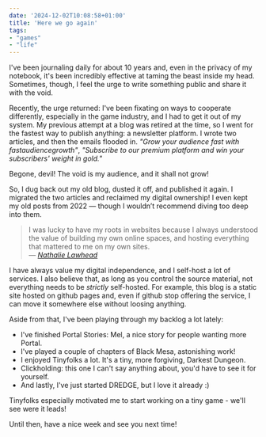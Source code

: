 ```yaml
---
date: '2024-12-02T10:08:58+01:00'
title: 'Here we go again'
tags:
- "games"
- "life"
---
```

I've been journaling daily for about 10 years and, even in the privacy of my notebook, it's been incredibly effective at taming the beast inside my head. Sometimes, though, I feel the urge to write something public and share it with the void.

Recently, the urge returned: I've been fixating on ways to cooperate differently, especially in the game industry, and I had to get it out of my system. My previous attempt at a blog was retired at the time, so I went for the fastest way to publish anything: a newsletter platform. I wrote two articles, and then the emails flooded in. *"Grow your audience fast with fastaudiencegrowth"*, *"Subscribe to our premium platform and win your subscribers' weight in gold."*  

Begone, devil! The void is my audience, and it shall not grow!  

So, I dug back out my old blog, dusted it off, and published it again. I migrated the two articles and reclaimed my digital ownership! I even kept my old posts from 2022 — though I wouldn’t recommend diving too deep into them.  
> I was lucky to have my roots in websites because I always understood the value of building my own online spaces, and hosting everything that mattered to me on my own sites.   
> — <cite>[Nathalie Lawhead](https://www.nathalielawhead.com/candybox/positive-feedback-loops-the-power-of-choice-digital-independence-and-building-something-better-for-everyone)</cite>

I have always value my digital independence, and I self-host a lot of services. I also believe that, as long as you control the source material, not everything needs to be *strictly* self-hosted. For example, this blog is a static site hosted on github pages and, even if github stop offering the service, I can move it somewhere else without loosing anything.  

Aside from that, I've been playing through my backlog a lot lately:
- I've finished Portal Stories: Mel, a nice story for people wanting more Portal.
- I've played a couple of chapters of Black Mesa, astonishing work!
- I enjoyed Tinyfolks a lot. It's a tiny, more forgiving, Darkest Dungeon.
- Clickholding: this one I can't say anything about, you'd have to see it for yourself.
- And lastly, I've just started DREDGE, but I love it already :)

Tinyfolks especially motivated me to start working on a tiny game - we'll see were it leads!  

Until then, have a nice week and see you next time!